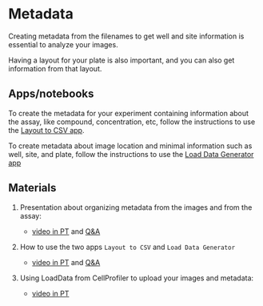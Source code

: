 # Metadata

Creating metadata from the filenames to get well and site information is essential to analyze your images.

Having a layout for your plate is also important, and you can also get information from that layout.

## Apps/notebooks

To create the metadata for your experiment containing information about the assay, like compound, concentration, etc, follow the instructions to use the [Layout to CSV app](https://github.com/broadinstitute/scripts_notebooks_fossa/tree/main/metadata).

To create metadata about image location and minimal information such as well, site, and plate, follow the instructions to use the [Load Data Generator app](https://github.com/broadinstitute/scripts_notebooks_fossa/tree/main/metadata)

## Materials

1. Presentation about organizing metadata from the images and from the assay:

    - [video in PT](https://youtu.be/xPL6zivk-BU) and [Q&A](https://youtu.be/Tj27YWdKscc)

2. How to use the two apps `Layout to CSV` and `Load Data Generator`

    - [video in PT](https://youtu.be/CcuvvJKur-k) and [Q&A](https://youtu.be/jct80vOhdEo)

3. Using LoadData from CellProfiler to upload your images and metadata:

    - [video in PT](https://youtu.be/fLYUx2-7l6s)